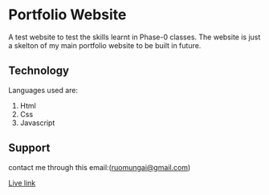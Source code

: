 # Portfolio Website
A test website to test the skills learnt in Phase-0 classes.
The website is just a skelton of my main portfolio website to be built in future.

## Technology
Languages used are:
1. Html
2. Css
3. Javascript

## Support
contact me through this email:(ruomungai@gmail.com)

[Live link](https://ruo-mungai.github.io/Portfolio/)

